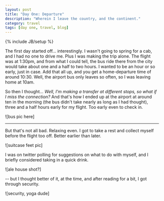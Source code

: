 ```yaml
---
layout: post
title: "Day One: Departure"
description: "Wherein I leave the country, and the continent."
category: travel
tags: [day one, travel, blog]
---
```

{% include JB/setup %}


The first day started off... interestingly. I wasn't going to spring for a cab, and I had no one to drive me. Plus I was making the trip alone. The flight was at 1:30pm, and from what I could tell, the bus ride there from the city would take about one and a half to two hours. I wanted to be an hour or so early, just in case. Add that all up, and you get a home-departure time of around 10:30. Well, the airport bus only leaves so often, so I was leaving home at 10am.

So then I thought... _Well, I'm making a transfer at different stops, so what if I miss the connection?_ And that's how I ended up at the airport at around ten in the morning (the bus didn't take nearly as long as I had thought), three and a half hours early for my flight. Too early even to check in.

![bus pic here]

---

But that's not all bad. Relaxing even. I got to take a rest and collect myself before the flight too off. Better earlier than later.

![suitcase feet pic]

I was on twitter polling for suggestions on what to do with myself, and I briefly considered taking in a quick drink.

![ale house shot?]

-- but I thought better of it, at the time, and after reading for a bit, I got through security.

![security, yoga dude]


